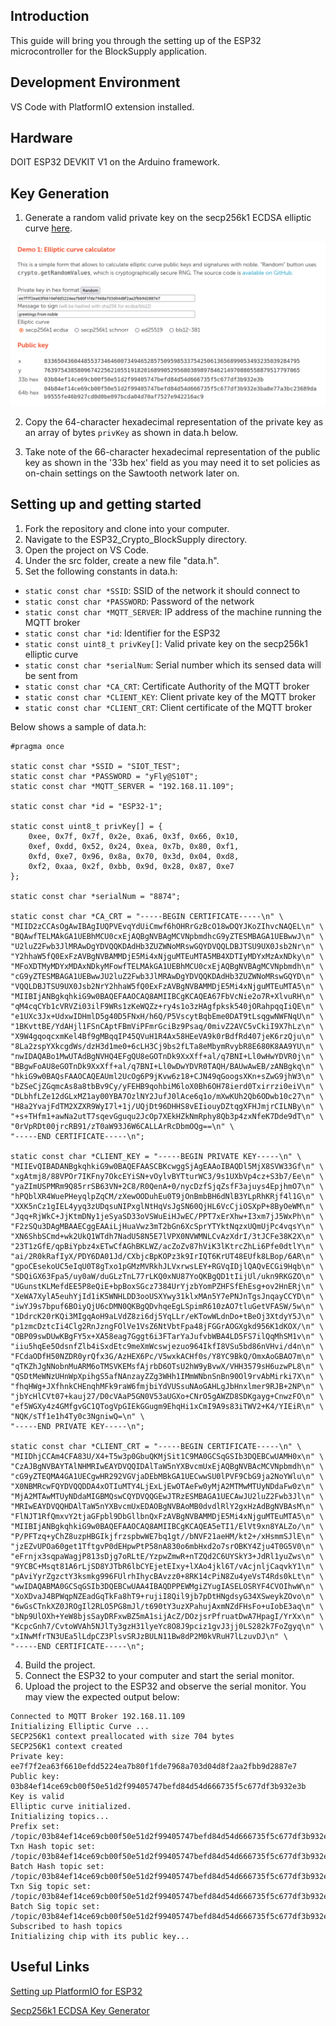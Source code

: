 ## Introduction
This guide will bring you through the setting up of the ESP32 microcontroller for the BlockSupply application.

## Development Environment
VS Code with PlatformIO extension installed.

## Hardware
DOIT ESP32 DEVKIT V1 on the Arduino framework.

## Key Generation

1. Generate a random valid private key on the secp256k1 ECDSA elliptic curve [here](https://paulmillr.com/noble/).

![](docs/images/key_generation.png)

2. Copy the 64-character hexadecimal representation of the private key as an array of bytes `privKey` as shown in data.h below.

3. Take note of the 66-character hexadecimal representation of the public key as shown in the '33b hex' field as you may need it to set policies as on-chain settings on the Sawtooth network later on.

## Setting up and getting started
1. Fork the repository and clone into your computer.
2. Navigate to the ESP32_Crypto_BlockSupply directory.
3. Open the project on VS Code.
4. Under the src folder, create a new file "data.h".
5. Set the following constants in data.h:
- `static const char *SSID`: SSID of the network it should connect to
- `static const char *PASSWORD`: Password of the network
- `static const char *MQTT_SERVER`: IP address of the machine running the MQTT broker
- `static const char *id`: Identifier for the ESP32
- `static const uint8_t privKey[]`: Valid private key on the secp256k1 elliptic curve
- `static const char *serialNum`: Serial number which its sensed data will be sent from
- `static const char *CA_CRT`: Certificate Authority of the MQTT broker
- `static const char *CLIENT_KEY`: Client private key of the MQTT broker
- `static const char *CLIENT_CRT`: Client certificate of the MQTT broker

Below shows a sample of data.h:
```
#pragma once

static const char *SSID = "SIOT_TEST";
static const char *PASSWORD = "yFly@S10T";
static const char *MQTT_SERVER = "192.168.11.109";

static const char *id = "ESP32-1";

static const uint8_t privKey[] = {
    0xee, 0x7f, 0x7f, 0x2e, 0xa6, 0x3f, 0x66, 0x10,
    0xef, 0xdd, 0x52, 0x24, 0xea, 0x7b, 0x80, 0xf1,
    0xfd, 0xe7, 0x96, 0x8a, 0x70, 0x3d, 0x04, 0xd8,
    0xf2, 0xaa, 0x2f, 0xbb, 0x9d, 0x28, 0x87, 0xe7
};

static const char *serialNum = "8874";

static const char *CA_CRT = "-----BEGIN CERTIFICATE-----\n" \
"MIID2zCCAsOgAwIBAgIUQPVEvqYdUiCmwf6hOHRrGzBcO18wDQYJKoZIhvcNAQEL\n" \
"BQAwfTELMAkGA1UEBhMCU0cxEjAQBgNVBAgMCVNpbmdhcG9yZTESMBAGA1UEBwwJ\n" \
"U2luZ2Fwb3JlMRAwDgYDVQQKDAdHb3ZUZWNoMRswGQYDVQQLDBJTSU9UX0Jsb2Nr\n" \
"Y2hhaW5fQ0ExFzAVBgNVBAMMDjE5Mi4xNjguMTEuMTA5MB4XDTIyMDYxMzAxNDky\n" \
"MFoXDTMyMDYxMDAxNDkyMFowfTELMAkGA1UEBhMCU0cxEjAQBgNVBAgMCVNpbmdh\n" \
"cG9yZTESMBAGA1UEBwwJU2luZ2Fwb3JlMRAwDgYDVQQKDAdHb3ZUZWNoMRswGQYD\n" \
"VQQLDBJTSU9UX0Jsb2NrY2hhaW5fQ0ExFzAVBgNVBAMMDjE5Mi4xNjguMTEuMTA5\n" \
"MIIBIjANBgkqhkiG9w0BAQEFAAOCAQ8AMIIBCgKCAQEA67FbVcNie2o7R+XlvuRH\n" \
"qM4cqCYb1cVRVZi03ilF9WRs1zKeWQZz+ry4s1o3zHAgfpksk540jORahpqqIiQE\n" \
"e1UXc3Jx+UdxwIDHmlD5g40D5FNxH/h6Q/P5VscytBqbEme0DAT9tLsqgwNWFNqU\n" \
"1BKvttBE/YdAHjl1FSnCAptFBmViPFmrGciBz9Psaq/0mivZ2AVC5vCkiI9X7hLz\n" \
"X9W4gqoqcxmKel4Bf9gMBqqIP45QVuH1R4Ax58HEeVA9k0rBdfRd407jeK6rzQju\n" \
"8La2zspYXkcgdWs/dzH3d1me0+6cLH3Cj9bs2fLTa8eMbymRvybR8E680K8AA9YU\n" \
"nwIDAQABo1MwUTAdBgNVHQ4EFgQU8eGOTnDk9XxXff+al/q7BNI+Ll0wHwYDVR0j\n" \
"BBgwFoAU8eGOTnDk9XxXff+al/q7BNI+Ll0wDwYDVR0TAQH/BAUwAwEB/zANBgkq\n" \
"hkiG9w0BAQsFAAOCAQEAUml2UcOg6P9jKvw6z18+CJN49qGoogsXKn+sZwG9jhW3\n" \
"bZSeCjZGqmcAs8a8tbBv9Cy/yFEHB9qohbiM6loX0Bh6OH78ierd0Txirrzi0eiV\n" \
"DLbhfLZe12dGLxMZ1ay00YBA7OzlNY2JufJ0lAce6q1o/mXwKUh2Qb6ODwb10c27\n" \
"H8a2YvajFdTM2XZXR9WyI7l+1j/UQjDt96DHHS8vEIiouyDZtqgXFHJmjrCILNBy\n" \
"+s+THfm1+awNa2utT7sqevGguqu2JcOp7XEkHZkNmRphy8Qb3p4zxNfeK7Dde9dT\n" \
"0rVpRDt00jrcRB91/zT0aW93J6W6CALLArRcDbmOQg==\n" \
"-----END CERTIFICATE-----\n";

static const char *CLIENT_KEY = "-----BEGIN PRIVATE KEY-----\n" \
"MIIEvQIBADANBgkqhkiG9w0BAQEFAASCBKcwggSjAgEAAoIBAQDl5MjX8SVW33Gf\n" \
"xgAtmj8/88VPOr7IKFny7OkcEYiSN+vOylvBYTturWC3/9s1UXbVp4cz+S3b7/Ee\n" \
"yaZImUSPMRm9Q85rrSB63VN+2C8/R0QenA+0/nycDzfSjqZsfF3ajuys4EpjhmO7\n" \
"hPQblXR4WuePHeyqlpZqCM/zXewOODuhEu0T9jOnBmbBH6dNlB3YLpRhKRjf4l1G\n" \
"XXK5nCz1gIEL4yyq3zUDqsuNIPxglNtHqVsJgSN60QjHL6VcCjiOSXpP+8ByOeWM\n" \
"Jqq+RjWkC+JjKtmDNy1jeSyaSD33oVSWuEiHJwEC/PPT7xErXhw+I3xm7jJ5WxPh\n" \
"F2zSQu3DAgMBAAECggEAAiLjHuaVwz3mT2bGn6XcSprYTYktNqzxUQmUjPc4vqsY\n" \
"XN6ShbSCmd+wk2UkQ1WTdh7NadU58N5E7lVPX0NVWMNLCvAzXdrI/3tJCFe38K2X\n" \
"23T1zGfE/qpBiYpbz4xETwCfAGhBKLWZ/acZoZv87hViK3lKtrcZhLi6Pfe0dtlY\n" \
"ai/2R0kRafIyX/PDY6DA01Jd/CXbjcBpKOPz3k9IrIQT6KrUT48EUfk8LBop/6AR\n" \
"gpoCEsekoUC5eIqU0T8gTxo1pGMzMVRkhJLVxrwsLEY+RGVqIDjlQAQvECGi9Hqb\n" \
"SDQiGX63Fpa5/uy0aW/duGLzTnL77rLKQ0xNU87YoQKBgQD1tIijUl/ukn9RKGZO\n" \
"UGunstKLMefdEE5P8eQiE+bpBoxSGcz7384UrYjzbYomPZHFSfEhEsg+ov2HnERj\n" \
"XeWA7XylA5euhYjId1iK5WNHLDD3ooUSXYwy31klxMAn5Y7ePNJnTgsJnqayCCYD\n" \
"iwYJ9s7bpuf6BOiyQjU6cDMN0QKBgQDvhqeEgLSpimR610zAO7tluGetVFASW/5w\n" \
"1DdrcK20rKQi3MIgqAoH9aLVdZ8zi6dj5YqLLr/eKTowWLdnDo+tBeOj3XtdyY5J\n" \
"p1zmcDztcIi4Clg2RnJzngFOlVe1VsZ6NtVbtFpa48jFGGrAOGXgkd956K1dKOX/\n" \
"OBP09swDUwKBgFY5x+XA58eag7Gggt6i3FTarYaJufvbWBA4LD5FS7ilQqMhSM1v\n" \
"iiu5hqEe5OdsnfZlb4iSxdEtc9meXmWcswjezuo964IkfI8VSu5bd86nVHvi/d4n\n" \
"FCdaODfH50NZDR0yrQfx3G/AzHEX6Pc/V5wxkACHf0s/Y8YC9BkQ/OmxAoGBAO7m\n" \
"qTKZhJgNNobnMuARM6oTMSVKEMsfAjrbD6OTsU2hW9yBvwX/VHH3579sH6uzwPL8\n" \
"QSDtMeWNzUHnWpXpihgS5afNAnzayZZg3WHh1IMmWNbnSnBn90Ol9rvAbMirki7X\n" \
"fhqHWg+JXfhnkCHEnqhMFk9raW6fmjbiYdVUSsuNAoGAHLgJbHnxlmer9RJB+2NP\n" \
"jbYcHlCVt07+kauj27/D0cVAaP5GN0V53aUGXo+CNrO5gAWZD8SDKgayg+CnwzFO\n" \
"ef5WGXy4z4GMfgvGC1QTogVpGIEkGGugm9EhqHi1xCmI9A9s83iTWV2+K4/YIEiR\n" \
"NQK/sTf1e1h4Ty0c3NgniwQ=\n" \
"-----END PRIVATE KEY-----\n";

static const char *CLIENT_CRT = "-----BEGIN CERTIFICATE-----\n" \
"MIIDhjCCAm4CFA83U/X4+T5w3p0GbuQKMjSit1C9MA0GCSqGSIb3DQEBCwUAMH0x\n" \
"CzAJBgNVBAYTAlNHMRIwEAYDVQQIDAlTaW5nYXBvcmUxEjAQBgNVBAcMCVNpbmdh\n" \
"cG9yZTEQMA4GA1UECgwHR292VGVjaDEbMBkGA1UECwwSU0lPVF9CbG9ja2NoYWlu\n" \
"X0NBMRcwFQYDVQQDDA4xOTIuMTY4LjExLjEwOTAeFw0yMjA2MTMwMTUyNDdaFw0z\n" \
"MjA2MTAwMTUyNDdaMIGBMQswCQYDVQQGEwJTRzESMBAGA1UECAwJU2luZ2Fwb3Jl\n" \
"MRIwEAYDVQQHDAlTaW5nYXBvcmUxEDAOBgNVBAoMB0dvdlRlY2gxHzAdBgNVBAsM\n" \
"FlNJT1RfQmxvY2tjaGFpbl9DbGllbnQxFzAVBgNVBAMMDjE5Mi4xNjguMTEuMTA5\n" \
"MIIBIjANBgkqhkiG9w0BAQEFAAOCAQ8AMIIBCgKCAQEA5eTI1/ElVt9xn8YALZo/\n" \
"P/PFTzq+yChZ8uzpHBGIkjfrzspbwWE7bq1gt//bNVF21aeHM/kt2+/xHsmmSJlE\n" \
"jzEZvUPOa60get1TftgvP0dEHpwPtP58nA830o6mbHxd2o7srOBKY4Zju4T0G5V0\n" \
"eFrnjx3sqpaWagjP813sDjg7oRLtE/YzpwZmwR+nTZQd2C6UYSkY3+JdRl1yuZws\n" \
"9YCBC+Msqt81A6rLjSD8YJTbR6lbCYEjetEIxy+lXAo4jkl6T/vAcjnljCaqvkY1\n" \
"pAviYyrZgzctY3ksmkg996FUlrhIhycBAvzz0+8RK14cPiN8Zu4yeVsT4Rds0kLt\n" \
"wwIDAQABMA0GCSqGSIb3DQEBCwUAA4IBAQDPPEWMgiZYugIASELOSRYF4CVOIhwW\n" \
"XoXDvaJ4BPWqpNZEadGqTkFa8hT9+rujiI8Qil9jb7pDtHNgdsyG34XSweykZOvo\n" \
"6wGsCTnkXZ0JROgIl2RLO5PG8mJl/t690tY3uzXPahujAxmNZdFHsFo+uIobE3aq\n" \
"bNp9UlOXh+YeW8bjsSayDRFxwBZ5mA1sijAcZ/DOzjsrPfruatDwA7HpagI/YrXx\n" \
"KcpcGnh7/CvtoWVAh5NJlTy3gzH31lyeYc8O8J9pciz1gvJ3jj0LS282k7FoZgyq\n" \
"xINwMfrTN3UEa5lLdpCZ3PlsvSRJzBULN11Bw8dP2M0kVRuH7lLzuvDJ\n" \
"-----END CERTIFICATE-----\n";
```

4. Build the project.
5. Connect the ESP32 to your computer and start the serial monitor.
6. Upload the project to the ESP32 and observe the serial monitor. You may view the expected output below:

```
Connected to MQTT Broker 192.168.11.109
Initializing Elliptic Curve ...
SECP256K1 context preallocated with size 704 bytes
SECP256K1 context created
Private key: ee7f7f2ea63f6610efdd5224ea7b80f1fde7968a703d04d8f2aa2fbb9d2887e7
Public key: 03b84ef14ce69cb00f50e51d2f99405747befd84d54d666735f5c677df3b932e3b
Key is valid
Elliptic curve initialized.
Initializing topics...
Prefix set: /topic/03b84ef14ce69cb00f50e51d2f99405747befd84d54d666735f5c677df3b932e3b
Txn Hash topic set: /topic/03b84ef14ce69cb00f50e51d2f99405747befd84d54d666735f5c677df3b932e3b/txnHash
Batch Hash topic set: /topic/03b84ef14ce69cb00f50e51d2f99405747befd84d54d666735f5c677df3b932e3b/batchHash
Txn Sig topic set: /topic/03b84ef14ce69cb00f50e51d2f99405747befd84d54d666735f5c677df3b932e3b/txnSig
Batch Sig topic set: /topic/03b84ef14ce69cb00f50e51d2f99405747befd84d54d666735f5c677df3b932e3b/batchSig
Subscribed to hash topics
Initializing chip with its public key...
```

## Useful Links
[Setting up PlatformIO for ESP32](https://randomnerdtutorials.com/vs-code-platformio-ide-esp32-esp8266-arduino/)

[Secp256k1 ECDSA Key Generator](https://paulmillr.com/noble/)